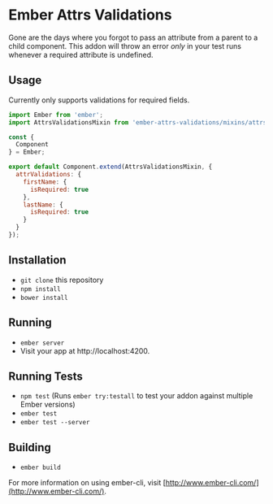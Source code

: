 # Ember Attrs Validations

Gone are the days where you forgot to pass an attribute from a parent to a child component.
This addon will throw an error *only* in your test runs whenever a required attribute is undefined.

## Usage

Currently only supports validations for required fields.

```js
import Ember from 'ember';
import AttrsValidationsMixin from 'ember-attrs-validations/mixins/attrs-validations';

const {
  Component
} = Ember;

export default Component.extend(AttrsValidationsMixin, {
  attrValidations: {
    firstName: {
      isRequired: true
    },
    lastName: {
      isRequired: true
    }
  }
});
```

## Installation

* `git clone` this repository
* `npm install`
* `bower install`

## Running

* `ember server`
* Visit your app at http://localhost:4200.

## Running Tests

* `npm test` (Runs `ember try:testall` to test your addon against multiple Ember versions)
* `ember test`
* `ember test --server`

## Building

* `ember build`

For more information on using ember-cli, visit [http://www.ember-cli.com/](http://www.ember-cli.com/).

